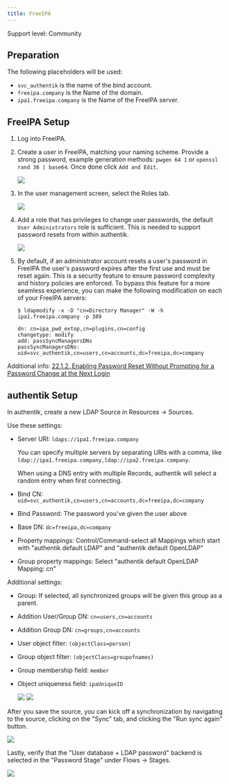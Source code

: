 ```yaml
---
title: FreeIPA
---
```


<span class="badge badge--secondary">Support level: Community</span>

## Preparation

The following placeholders will be used:

-   `svc_authentik` is the name of the bind account.
-   `freeipa.company` is the Name of the domain.
-   `ipa1.freeipa.company` is the Name of the FreeIPA server.

## FreeIPA Setup

1. Log into FreeIPA.

2. Create a user in FreeIPA, matching your naming scheme. Provide a strong password, example generation methods: `pwgen 64 1` or `openssl rand 36 | base64`. Once done click `Add and Edit`.

    ![](./01_user_create.png)

3. In the user management screen, select the Roles tab.

    ![](./02_user_roles.png)

4. Add a role that has privileges to change user passwords, the default `User Administrators` role is sufficient. This is needed to support password resets from within authentik.

    ![](./03_add_user_role.png)

5. By default, if an administrator account resets a user's password in FreeIPA the user's password expires after the first use and must be reset again. This is a security feature to ensure password complexity and history policies are enforced. To bypass this feature for a more seamless experience, you can make the following modification on each of your FreeIPA servers:

    ```
    $ ldapmodify -x -D "cn=Directory Manager" -W -h ipa1.freeipa.company -p 389

    dn: cn=ipa_pwd_extop,cn=plugins,cn=config
    changetype: modify
    add: passSyncManagersDNs
    passSyncManagersDNs: uid=svc_authentik,cn=users,cn=accounts,dc=freeipa,dc=company
    ```

Additional info: [22.1.2. Enabling Password Reset Without Prompting for a Password Change at the Next Login](https://access.redhat.com/documentation/en-us/red_hat_enterprise_linux/7/html/linux_domain_identity_authentication_and_policy_guide/user-authentication#user-passwords-no-expiry)

## authentik Setup

In authentik, create a new LDAP Source in Resources -> Sources.

Use these settings:

-   Server URI: `ldaps://ipa1.freeipa.company`

    You can specify multiple servers by separating URIs with a comma, like `ldap://ipa1.freeipa.company,ldap://ipa2.freeipa.company`.

    When using a DNS entry with multiple Records, authentik will select a random entry when first connecting.

-   Bind CN: `uid=svc_authentik,cn=users,cn=accounts,dc=freeipa,dc=company`
-   Bind Password: The password you've given the user above
-   Base DN: `dc=freeipa,dc=company`
-   Property mappings: Control/Command-select all Mappings which start with "authentik default LDAP" and "authentik default OpenLDAP"
-   Group property mappings: Select "authentik default OpenLDAP Mapping: cn"

Additional settings:

-   Group: If selected, all synchronized groups will be given this group as a parent.
-   Addition User/Group DN: `cn=users,cn=accounts`
-   Addition Group DN: `cn=groups,cn=accounts`
-   User object filter: `(objectClass=person)`
-   Group object filter: `(objectClass=groupofnames)`
-   Group membership field: `member`
-   Object uniqueness field: `ipaUniqueID`

    ![](./04_source_settings_1.png)
    ![](./05_source_settings_2.png)

After you save the source, you can kick off a synchronization by navigating to the source, clicking on the "Sync" tab, and clicking the "Run sync again" button.

![](./06_sync_source.png)

Lastly, verify that the "User database + LDAP password" backend is selected in the "Password Stage" under Flows -> Stages.

![](./07_password_stage.png)
